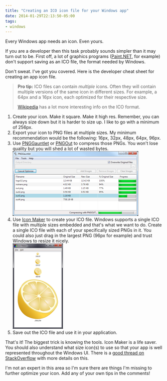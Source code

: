 ```yaml
---
title: "Creating an ICO icon file for your Windows app"
date: 2014-01-29T22:13:50-05:00
tags:
- windows
---
```


Every Windows app needs an icon. Even yours.

If you are a developer then this task probably sounds simpler than it may turn out to be. First off, a lot of graphics programs ([Paint.NET][paint], for example) don't support saving as an ICO file, the format needed by Windows.

Don't sweat. I've got you covered. Here is the developer cheat sheet for creating an app icon file.

> **Pro tip:** ICO files can contain _multiple_ icons. Often they will contain multiple versions of the same icon in different sizes. For example, a 64px and a 16px icon, each optimized for their respective size.
>
> [Wikipedia][ico] has a lot more interesting info on the ICO format.

1. Create your icon. Make it square. Make it high res. Remember, you can always size down but it is harder to size up. I like to go with a minimum of 256px.
2. Export your icon to PNG files at multiple sizes. My minimum recommendation would be the following: 16px, 32px, 48px, 64px, 96px.
3. Use [PNGGauntlet][pnggauntlet] or [PNGOut][pngout] to compress those PNGs. You won't lose quality but you will shed a lot of wasted bytes.<br/><img alt="Screenshot of PNGGauntlet" src="pnggauntlet.png" />
4. Use [Icon Maker][iconmaker] to create your ICO file. Windows supports a single ICO file with multiple sizes embedded and that's what we want to do. Create a single ICO file with each of your specifically sized PNGs in it. You could also just drag in the largest PNG (96px for example) and trust Windows to resize it nicely.<br/><img alt="Screenshot of Icon Maker" src="iconmaker.png" />
5. Save out the ICO file and use it in your application.

That's it! The biggest trick is knowing the tools. Icon Maker is a life saver. You should also understand what size icon(s) to use so that your app is well represented throughout the Windows UI. There is a [good thread on StackOverflow][so] with more details on this.

I'm not an expert in this area so I'm sure there are things I'm missing to further optimize your icon. Add any of your own tips in the comments!

[ico]: http://en.wikipedia.org/wiki/ICO_(file_format)
[paint]: http://www.getpaint.net/
[so]: http://stackoverflow.com/a/3244679/31308
[pnggauntlet]: http://pnggauntlet.com/
[pngout]: http://advsys.net/ken/util/pngout.htm
[iconmaker]: http://www.inedo.com/downloads/icon-maker

